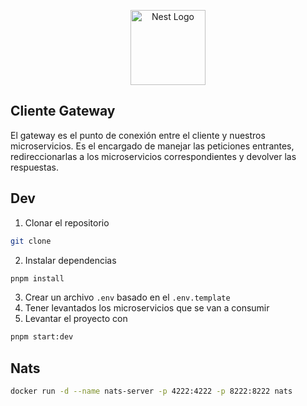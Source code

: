 <p align="center">
  <a href="http://nestjs.com/" target="blank"><img src="https://nestjs.com/img/logo-small.svg" width="120" alt="Nest Logo" /></a>
</p>

## Cliente Gateway
El gateway es el punto de conexión entre el cliente y nuestros microservicios. Es el encargado de manejar las peticiones entrantes, redireccionarlas a los microservicios correspondientes y devolver las respuestas.

## Dev

1. Clonar el repositorio
```bash
git clone 
```
2. Instalar dependencias
```bash
pnpm install
```
3. Crear un archivo `.env` basado en el `.env.template`
4. Tener levantados los microservicios que se van a consumir
5. Levantar el proyecto con
```bash
pnpm start:dev
```

## Nats
```bash
docker run -d --name nats-server -p 4222:4222 -p 8222:8222 nats
```